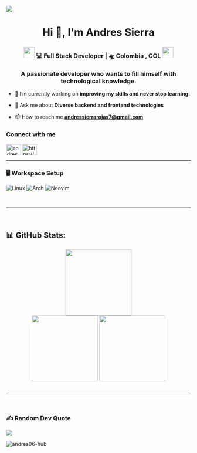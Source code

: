 [![](https://visitcount.itsvg.in/api?id=andres06-hub&icon=0&color=0)](https://visitcount.itsvg.in)

<h1 align="center">Hi 👋, I'm Andres Sierra</h1>
<div align="center">
<h3><img src="https://media.giphy.com/media/WUlplcMpOCEmTGBtBW/giphy.gif" width="30"> 💻 Full Stack Developer | 🛸 Colombia , COL <img src="https://media.giphy.com/media/WUlplcMpOCEmTGBtBW/giphy.gif" width="30"></h3>
</div>
<h3 align="center">A passionate developer who wants to fill himself with technological knowledge.</h3>

- 🔭 I’m currently working on **improving my skills and never stop learning.**

- 💬 Ask me about **Diverse backend and frontend technologies**

- 📫 How to reach me **andressierrarojas7@gmail.com**

### Connect with me
<p align="left">
<a href="https://twitter.com/andressr06" target="_blank"><img align="center" src="https://raw.githubusercontent.com/rahuldkjain/github-profile-readme-generator/master/src/images/icons/Social/twitter.svg" alt="andressr06" height="30" width="40" /></a>
<a href="https://www.linkedin.com/in/andressierrarojas/" target="_blank"><img align="center"   src="https://raw.githubusercontent.com/rahuldkjain/github-profile-readme-generator/master/src/images/icons/Social/linked-in-alt.svg" alt="https://www.linkedin.com/in/andressierrarojas/" height="30" width="40" /></a>
</p>

*******

### 🖥️ Workspace Setup
 ![Linux](https://img.shields.io/static/v1?style=for-the-badge&message=Linux&color=222222&logo=Linux&logoColor=FCC624&label=) 
![Arch](https://img.shields.io/badge/Arch%20Linux-1793D1?logo=arch-linux&logoColor=fff&style=for-the-badge)
![Neovim](https://img.shields.io/static/v1?style=for-the-badge&message=Neovim&color=57A143&logo=Neovim&logoColor=FFFFFF&label=)

<br />

***********

<br />

## 📊 GitHub Stats:
<div align="center">
  <img height="180em" src="https://github-readme-streak-stats.herokuapp.com/?user=andres06-hub&theme=dark&hide_border=false"/>
</div>
<div align="center">
  <img height="180em" src="https://github-readme-stats.vercel.app/api?username=andres06-hub&show_icons=true&theme=tokyonight&include_all_commits=true&count_private=true"/>
  <img height="180em" src="https://github-readme-stats.vercel.app/api/top-langs/?username=andres06-hub&layout=compact&langs_count=7&theme=tokyonight"/>
</div>


<br />

***********

<br />

### ✍️ Random Dev Quote
![](https://quotes-github-readme.vercel.app/api?type=horizontal&theme=dark)

<p align="left"> <img src="https://komarev.com/ghpvc/?username=andres06-hub&label=Profile%20views&color=0e75b6&style=flat" alt="andres06-hub" /> </p>

